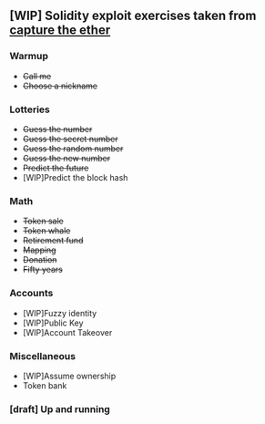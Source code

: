 ## [WIP] Solidity exploit exercises taken from [capture the ether](https://capturetheether.com/)

### Warmup

- ~~Call me~~
- ~~Choose a nickname~~

### Lotteries

- ~~Guess the number~~
- ~~Guess the secret number~~
- ~~Guess the random number~~
- ~~Guess the new number~~
- ~~Predict the future~~
- [WIP]Predict the block hash

### Math

- ~~Token sale~~
- ~~Token whale~~
- ~~Retirement fund~~
- ~~Mapping~~
- ~~Donation~~
- ~~Fifty years~~

### Accounts

- [WIP]Fuzzy identity
- [WIP]Public Key
- [WIP]Account Takeover

### Miscellaneous

- [WIP]Assume ownership
- Token bank


### [draft] Up and running